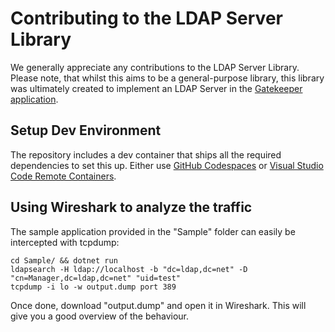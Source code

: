 # Contributing to the LDAP Server Library

We generally appreciate any contributions to the LDAP Server Library. Please note, that whilst this aims to be a general-purpose library, this library was ultimately created to implement an LDAP Server in the [Gatekeeper application](https://github.com/GetGatekeeper/Server).

## Setup Dev Environment

The repository includes a dev container that ships all the required dependencies to set this up. Either use [GitHub Codespaces](https://github.com/codespaces) or [Visual Studio Code Remote Containers](https://code.visualstudio.com/docs/remote/containers#_quick-start-open-a-git-repository-or-github-pr-in-an-isolated-container-volume).

## Using Wireshark to analyze the traffic

The sample application provided in the "Sample" folder can easily be intercepted with tcpdump:

```
cd Sample/ && dotnet run
ldapsearch -H ldap://localhost -b "dc=ldap,dc=net" -D "cn=Manager,dc=ldap,dc=net" "uid=test"
tcpdump -i lo -w output.dump port 389
```

Once done, download "output.dump" and open it in Wireshark. This will give you a good overview of the behaviour.
